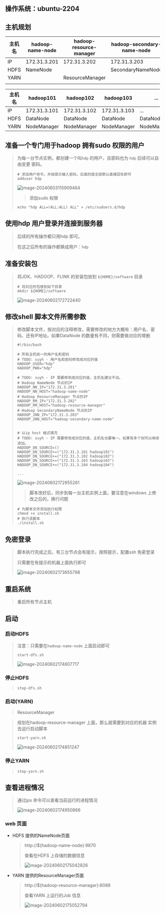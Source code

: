 ## 操作系统：ubuntu-2204



## 主机规划





| 主机名  | hadoop-name-node | hadoop-resource-manager | hadoop-secondary-name-node   |
|------|----------------|-----------------------|-------------------|
| IP   | 172.31.3.201   | 172.31.3.202          | 172.31.3.203      |
| HDFS | NameNode       |                       | SecondaryNameNode |
| YARN |                | ResourceManager       |                   |
|      |                |                       |                   |



| 主机名  | hadoop101    | hadoop102    | hadoop103    | ...         | hadoopxxx    |
|------|--------------|--------------|--------------|-------------|--------------|
| IP   | 172.31.3.101 | 172.31.3.102 | 172.31.3.103 | ...         | 172.31.3.xxx |
| HDFS | DataNode     | DataNode     | DataNode     | DataNode    | DataNode     |
| YARN | NodeManager  | NodeManager  | NodeManager  | NodeManager | NodeManager  |



## 准备一个专门用于hadoop 拥有sudo 权限的用户

> 为每一台节点实例，都创建一个叫`hdp` 的用户，且密码也为 `hdp` 后续可以自由变更 密码。
>
> ```shell
> # 添加用户命令，并按提示输入密码，后面的就全部默认直接回车即可
> adduser hdp
> ```
>
> ![image-20240603115909464](00-完全规划.assets/image-20240603115909464.png)
> 
> > 添加sudo 权限
> 
> ```shell
> echo "hdp ALL=(ALL:ALL) ALL" > /etc/sudoers.d/hdp
> ```
> 
> 



## 使用hdp 用户登录并连接到服务器

> 后续的所有操作都只用hdp 即可。
>
> 在这之后所有的操作都换成用户：`hdp`



## 准备安装包

> 将JDK、HADOOP、FLINK 的安装包放到 `${HOME}/software` 目录 
>
> ```shell
> # 将对应的包放到如下目录
> mkdir ${HOME}/software
> ```
>
> ![image-20240602172722440](00-完全规划.assets/image-20240602172722440.png)





## 修改shell 脚本文件所需参数

> 修改脚本文件，按对应的注释修改，需要修改的地方大概有：用户名、密码、还有IP地址。如果DataNode 的数量有不同，则需要做对应的增删
>
> ```shell
> #!/bin/bash
> 
> # 所有主机统一的用户名和密码
> # TODO: suyh - 用户名和密码修改成对应的值
> HADOOP_USER="hdp"
> HADOOP_PWD="hdp"
> 
> # TODO: suyh - IP 需要修改成对应的值，主机名建议不动。
> # Hadoop NameNode 节点的IP
> HADOOP_NN_IP="172.31.3.201"
> HADOOP_NN_HOST="hadoop-name-node"
> # Hadoop ResourceManager 节点的IP
> HADOOP_RM_IP="172.31.3.202"
> HADOOP_RM_HOST="hadoop-resource-manager"
> # Hadoop SecondaryNameNode 节点的IP
> HADOOP_2NN_IP="172.31.3.203"
> HADOOP_2NN_HOST="hadoop-secondary-name-node"
> 
> 
> # 以ip host 格式填充
> # TODO: suyh - IP 需要修改成对应的值，主机名也要唯一。如果有多个则可以继续添加。
> HADOOP_DN_SOURCE=()
> HADOOP_DN_SOURCE+=("172.31.3.101 hadoop101")
> HADOOP_DN_SOURCE+=("172.31.3.102 hadoop102")
> HADOOP_DN_SOURCE+=("172.31.3.103 hadoop103")
> HADOOP_DN_SOURCE+=("172.31.3.104 hadoop104")
> 
> ...
> ```
>
> ![image-20240602172955261](00-完全规划.assets/image-20240602172955261.png)
>
> > 脚本改好后，同步到每一台主机实例上面，要注意在windows 上修改之后的，换行问题
>
> ```shell
> # 为脚本文件添加执行权限
> chmod +x install.sh
> # 执行该脚本
> ./install.sh
> ```
>
> 

## 免密登录

> 脚本执行完成之后，有三台节点会有提示，按照提示，配置ssh 免密登录
>
> 只需要在有提示的机器上面执行即可
>
> ![image-20240602173655798](00-完全规划.assets/image-20240602173655798.png)



## 重启系统

> 重启所有节点主机

## 启动

### 启动HDFS

> 注意：只需要在`hadoop-name-node` 上面启动即可
>
> ```shell
> start-dfs.sh
> ```
>
> ![image-20240602174807717](00-完全规划.assets/image-20240602174807717.png)

### 停止HDFS

> ```shell
> stop-dfs.sh
> ```

### 启动(YARN)

>  ResourceManager

> 规划在hadoop-resource-manager 上面，那么就需要到对应的机器 实例去运行启动脚本
>
> ```shell
> start-yarn.sh
> ```
>
> ![image-20240602174851247](00-完全规划.assets/image-20240602174851247.png)

### 停止YARN

> ```shell
> stop-yarn.sh
> ```

## 查看进程情况

> 通过jps 命令可以查看当前运行的进程情况
>
> ![image-20240602174950866](00-完全规划.assets/image-20240602174950866.png)

### web 页面

- HDFS 提供的NameNode页面

  > http://${hadoop-name-node}:9870
  >
  > 查看在HDFS 上存储的数据信息
  >
  > ![image-20240602175042826](00-完全规划.assets/image-20240602175042826.png)

- YARN 提供的ResourceManager页面

  > http://${hadoop-resource-manager}:8088
  >
  > 查看YARN 上运行的Job 信息
  >
  > ![image-20240602175052794](00-完全规划.assets/image-20240602175052794.png)